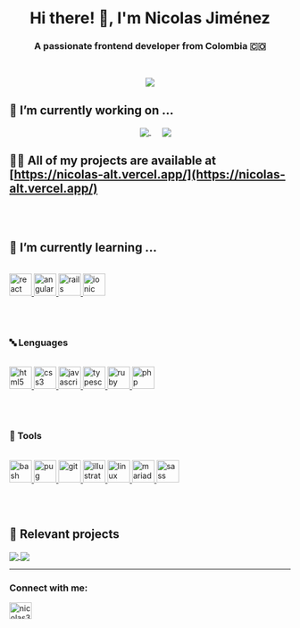 <h1 align="center">Hi there! 👋, I'm Nicolas Jiménez</h1>
<h3 align="center">A passionate frontend developer from Colombia 🇨🇴</h3>
<br />

<p align="center">
<a href="https://github.com/anuraghazra/github-readme-stats" style="margin: 50px">
    <img src="https://github-readme-stats.vercel.app/api/top-langs/?username=Nicolas-alt&layout=compact" />
</a>
</p>

## 🔭 I’m currently working on ...
<p align="center">
    <a href="https://github.com/Nicolas-alt/DiscoveringMusic" style="margin: 20px;">
    <img align="center" src="https://github-readme-stats.vercel.app/api/pin/?username=Nicolas-alt&repo=DiscoveringMusic" />
    </a>
    <a href="https://github.com/Nicolas-alt/room-home-challenge">
    <img align="center" src="https://github-readme-stats.vercel.app/api/pin/?username=Nicolas-alt&repo=room-home-challenge" />
    </a>
</p>


## 👨‍💻 All of my projects are available at [https://nicolas-alt.vercel.app/](https://nicolas-alt.vercel.app/)
<br />
<br />

##  🌱 I’m currently learning ...

<p align="left">
<br />
   <a href="https://reactjs.org/" target="_blank"> 
    <img src="https://devicons.github.io/devicon/devicon.git/icons/react/react-original-wordmark.svg" alt="react"width="40" height="40"/> 
   </a> 

   <a href="https://angular.io" target="_blank"> 
    <img src="https://devicons.github.io/devicon/devicon.git/icons/angularjs/angularjs-original.svg" alt="angularjs" width="40" height="40"/> 
    </a>

   <a href="https://rubyonrails.org" target="_blank">
    <img src="https://devicons.github.io/devicon/devicon.git/icons/rails/rails-original-wordmark.svg" alt="rails" width="40" height="40"/>
   </a>

   <a href="https://ionicframework.com" target="_blank">
        <img src="https://upload.wikimedia.org/wikipedia/commons/d/d1/Ionic_Logo.svg" alt="ionic" width="40" height="40"/> 
    </a>
</p>
<br />
<br />

<h3 align="left">🔤 Lenguages</h3>
<p align="left"> 
<br />
 <a href="https://www.w3.org/html/" target="_blank">
  <img src="https://devicons.github.io/devicon/devicon.git/icons/html5/html5-original-wordmark.svg" alt="html5" width="40" height="40"/> 
 </a>

 <a href="https://www.w3schools.com/css/" target="_blank">
    <img src="https://devicons.github.io/devicon/devicon.git/icons/css3/css3-original-wordmark.svg" alt="css3" width="40" height="40"/> 
</a> 

<a href="https://developer.mozilla.org/en-US/docs/Web/JavaScript" target="_blank"> 
    <img src="https://devicons.github.io/devicon/devicon.git/icons/javascript/javascript-original.svg" alt="javascript" width="40" height="40"/> 
</a>

<a href="https://www.typescriptlang.org/" target="_blank">
    <img src="https://devicons.github.io/devicon/devicon.git/icons/typescript/typescript-original.svg" alt="typescript" width="40" height="40"/>
</a> 

<a href="https://www.ruby-lang.org/en/" target="_blank"> 
    <img src="https://devicons.github.io/devicon/devicon.git/icons/ruby/ruby-original-wordmark.svg" alt="ruby" width="40" height="40"/>
</a>

<a href="https://www.php.net" target="_blank">
    <img src="https://devicons.github.io/devicon/devicon.git/icons/php/php-original.svg" alt="php" width="40" height="40"/>
</a>

</p>
<br />
<br />

<h3 align="left">🔨 Tools</h3>
<p align="left"> 
<br />

<a href="https://www.gnu.org/software/bash/" target="_blank"> 
    <img src="https://www.vectorlogo.zone/logos/gnu_bash/gnu_bash-icon.svg" alt="bash" width="40" height="40"/> 
</a> 

<a href="https://pugjs.org" target="_blank"> 
    <img src="https://cdn.worldvectorlogo.com/logos/pug.svg" alt="pug" width="40" height="40"/>
</a>

   <a href="https://git-scm.com/" target="_blank">
    <img src="https://www.vectorlogo.zone/logos/git-scm/git-scm-icon.svg" alt="git" width="40" height="40"/> 
   </a>

   <a href="https://www.adobe.com/in/products/illustrator.html" target="_blank"> 
    <img src="https://www.vectorlogo.zone/logos/adobe_illustrator/adobe_illustrator-icon.svg" alt="illustrator" width="40" height="40"/> 
   </a>

   <a href="https://www.linux.org/" target="_blank">
    <img src="https://devicons.github.io/devicon/devicon.git/icons/linux/linux-original.svg" alt="linux" width="40" height="40"/>
   </a>

   <a href="https://mariadb.org/" target="_blank"> 
    <img src="https://www.vectorlogo.zone/logos/mariadb/mariadb-icon.svg" alt="mariadb" width="40" height="40"/> 
   </a> 

   <a href="https://sass-lang.com" target="_blank"> 
    <img src="https://devicons.github.io/devicon/devicon.git/icons/sass/sass-original.svg" alt="sass" width="40" height="40"/>
   </a> 
</p>
<br />
<br />

## 🤩 Relevant projects

<a href="https://github.com/Nicolas-alt/LogBookLanding">
  <img align="center" src="https://github-readme-stats.vercel.app/api/pin/?username=Nicolas-alt&repo=LogBookLanding" />
</a>
<a href="https://github.com/Nicolas-alt/RailsBlog">
  <img align="center" src="https://github-readme-stats.vercel.app/api/pin/?username=Nicolas-alt&repo=RailsBlog" />
</a>

<hr />
<p align="left">
<h3 align="left">Connect with me:</h3>
<a href="https://twitter.com/nicolas35103573" target="blank"><img align="center" src="https://cdn.jsdelivr.net/npm/simple-icons@3.0.1/icons/twitter.svg" alt="nicolas35103573" height="30" width="40" /></a>
</p>
